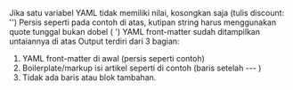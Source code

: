 Jika satu variabel YAML tidak memiliki nilai, kosongkan saja (tulis discount: '')
Persis seperti pada contoh di atas, kutipan string harus menggunakan quote tunggal bukan dobel ( ')
YAML front-matter sudah ditampilkan untaiannya di atas
Output terdiri dari 3 bagian: 
1. YAML front-matter di awal (persis seperti contoh)
2. Boilerplate/markup isi artikel seperti di contoh (baris setelah --- )
3. Tidak ada baris atau blok tambahan.
